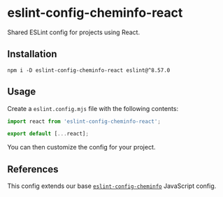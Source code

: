 # eslint-config-cheminfo-react

Shared ESLint config for projects using React.

## Installation

```console
npm i -D eslint-config-cheminfo-react eslint@^8.57.0
```

## Usage

Create a `eslint.config.mjs` file with the following contents:

```js
import react from 'eslint-config-cheminfo-react';

export default [...react];
```

You can then customize the config for your project.

## References

This config extends our base [`eslint-config-cheminfo`](https://github.com/cheminfo/eslint-config) JavaScript config.

